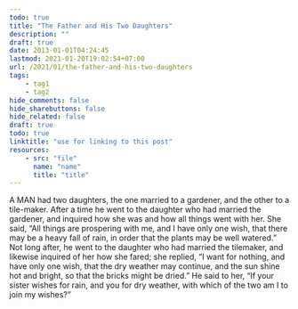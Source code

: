 ```yaml
---
todo: true
title: "The Father and His Two Daughters"
description: ""
draft: true
date: 2013-01-01T04:24:45
lastmod: 2021-01-20T19:02:54+07:00
url: /2021/01/the-father-and-his-two-daughters
tags:
    - tag1
    - tag2
hide_comments: false
hide_sharebuttons: false
hide_related: false
draft: true
todo: true
linktitle: "use for linking to this post"
resources:
    - src: "file"
      name: "name"
      title: "title"
---
```


A MAN had two daughters, the one married to a gardener, and the other to a tile-maker. After a time he went to the daughter who had married the gardener, and inquired how she was and how all things went with her. She said, “All things are prospering with me, and I have only one wish, that there may be a heavy fall of rain, in order that the plants may be well watered.” Not long after, he went to the daughter who had married the tilemaker, and likewise inquired of her how she fared; she replied, “I want for nothing, and have only one wish, that the dry weather may continue, and the sun shine hot and bright, so that the bricks might be dried.” He said to her, “If your sister wishes for rain, and you for dry weather, with which of the two am I to join my wishes?”

